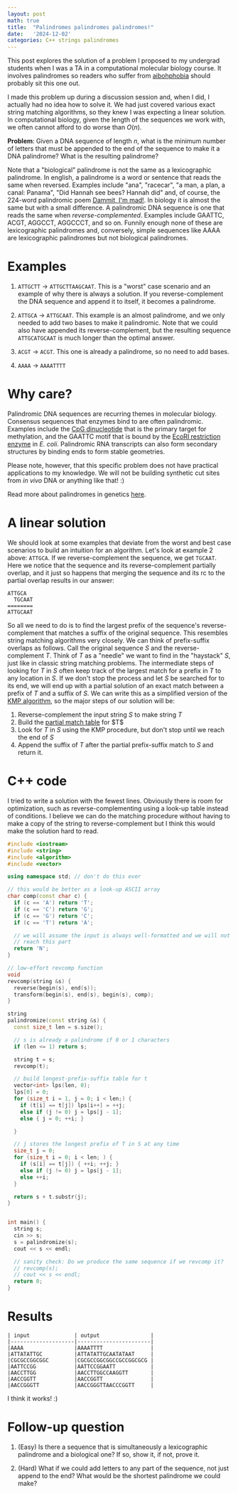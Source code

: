 ```yaml
---
layout: post
math: true
title:  "Palindromes palindromes palindromes!"
date:   '2024-12-02'
categories: C++ strings palindromes
---
```


This post explores the solution of a problem I proposed to my
undergrad students when I was a TA in a computational molecular
biology course. It involves palindromes so readers who suffer from
[aibohphobia](https://en.wiktionary.org/wiki/aibohphobia) should
probably sit this one out.

I made this problem up during a discussion session and, when I did, I
actually had no idea how to solve it. We had just covered various
exact string matching algorithms, so they knew I was expecting a
linear solution.  In computational biology, given the length of the
sequences we work with, we often cannot afford to do worse than
$O(n)$.

**Problem**: Given a DNA sequence of length $n$, what is the minimum number of
letters that must be appended to the end of the sequence to make it a
DNA palindrome? What is the resulting palindrome?

Note that a "biological" palindrome is not the same as a lexicographic
palindrome. In english, a palindrome is a word or sentence that reads
the same when reversed. Examples include "ana", "racecar", "a man, a
plan, a canal: Panama", "Did Hannah see bees? Hannah did" and, of
course, the 224-word palindromic poem [Dammit, I'm
mad!](https://www.nku.edu/~longa/classes/mat385_resources/docs/Palindromic-Poem.pdf).
In biology it is almost the same but with a small difference. A
palindromic DNA sequence is one that reads the same when
*reverse-complemented*. Examples include GAATTC, ACGT, AGGCCT,
AGGCCCT, and so on. Funnily enough none of these are lexicographic
palindromes and, conversely, simple sequences like AAAA are
lexicographic palindromes but not biological palindromes.

# Examples

1. `ATTGCTT` $\to$ `ATTGCTTAAGCAAT`. This is a "worst" case scenario
and an example of why there is always a solution. If you
reverse-complement the DNA sequence and append it to itself, it
becomes a palindrome.

2. `ATTGCA` $\to$ `ATTGCAAT`. This example is an almost palindrome,
and we only needed to add two bases to make it palindromic. Note that
we could also have appended its reverse-complement, but the resulting
sequence `ATTGCATGCAAT` is much longer than the optimal answer.

3. `ACGT` $\to$ `ACGT`. This one is already a palindrome, so no need
to add bases.

4. `AAAA` $\to$ `AAAATTTT`

# Why care?

Palindromic DNA sequences are recurring themes in molecular biology.  Consensus
sequences that enzymes bind to are often palindromic.  Examples include the
[CpG dinucleotide](https://en.wikipedia.org/wiki/CpG_site) that is the primary
target for methylation, and the GAATTC motif that is bound by the [EcoRI
restriction enzyme](https://en.wikipedia.org/wiki/EcoRI) in *E. coli*.
Palindromic RNA transcripts can also form secondary structures by binding ends
to form stable geometries.

Please note, however, that this specific problem does not have
practical applications to my knowledge. We will not be building
synthetic cut sites from *in vivo* DNA or anything like that! :)

Read more about palindromes in genetics
[here](https://en.wikipedia.org/wiki/Palindromic_sequence).

# A linear solution

We should look at some examples that deviate from the worst and best
case scenarios to build an intuition for an algorithm. Let's look at
example 2 above: `ATTGCA`. If we reverse-complement the sequence, we
get `TGCAAT`. Here we notice that the sequence and its
reverse-complement partially overlap, and it just so happens that
merging the sequence and its rc to the partial overlap results in our
answer:

```
ATTGCA
  TGCAAT
========
ATTGCAAT

```

So all we need to do is to find the largest prefix of the sequence's
reverse-complement that matches a suffix of the original sequence.
This resembles string matching algorithms very closely. We can think
of prefix-suffix overlaps as follows. Call the original sequence $S$
and the reverse-complement $T$. Think of $T$ as a "needle" we want to
find in the "haystack" $S$, just like in classic string matching
problems. The intermediate steps of looking for $T$ in $S$ often keep
track of the largest match for a prefix in $T$ to any location in $S$.
If we don't stop the process and let $S$ be searched for to its end,
we will end up with a partial solution of an exact match between a
prefix of $T$ and a suffix of $S$. We can write this as a simplified
version of the [KMP
algorithm](https://en.wikipedia.org/wiki/Knuth%E2%80%93Morris%E2%80%93Pratt_algorithm),
so the major steps of our solution will be:

1. Reverse-complement the input string $S$ to make string $T$
2. Build the [partial match
table](https://en.wikipedia.org/wiki/Knuth%E2%80%93Morris%E2%80%93Pratt_algorithm#%22Partial_match%22_table_(also_known_as_%22failure_function%22))
for $T$
3. Look for $T$ in $S$ using the KMP procedure, but don't stop until
we reach the end of $S$
4. Append the suffix of $T$ after the partial prefix-suffix match to
$S$ and return it.

# C++ code

I tried to write a solution with the fewest lines. Obviously there is
room for optimization, such as reverse-complementing using a look-up
table instead of conditions. I believe we can do the matching
procedure without having to make a copy of the string to
reverse-complement but I think this would make the solution hard to
read.


```cpp
#include <iostream>
#include <string>
#include <algorithm>
#include <vector>

using namespace std; // don't do this ever

// this would be better as a look-up ASCII array
char comp(const char c) {
  if (c == 'A') return 'T';
  if (c == 'C') return 'G';
  if (c == 'G') return 'C';
  if (c == 'T') return 'A';

  // we will assume the input is always well-formatted and we will not
  // reach this part
  return 'N';
}

// low-effort revcomp function
void
revcomp(string &s) {
  reverse(begin(s), end(s));
  transform(begin(s), end(s), begin(s), comp);
}

string
palindromize(const string &s) {
  const size_t len = s.size();

  // s is already a palindrome if 0 or 1 characters
  if (len <= 1) return s;

  string t = s;
  revcomp(t);

  // build longest-prefix-suffix table for t
  vector<int> lps(len, 0);
  lps[0] = 0;
  for (size_t i = 1, j = 0; i < len;) {
    if (t[i] == t[j]) lps[i++] = ++j;
    else if (j != 0) j = lps[j - 1];
    else { j = 0; ++i; }

  }

  // j stores the longest prefix of T in S at any time
  size_t j = 0;
  for (size_t i = 0; i < len; ) {
    if (s[i] == t[j]) { ++i; ++j; }
    else if (j != 0) j = lps[j - 1];
    else ++i;
  }

  return s + t.substr(j);
}


int main() {
  string s;
  cin >> s;
  s = palindromize(s);
  cout << s << endl;

  // sanity check: Do we produce the same sequence if we revcomp it?
  // revcomp(s);
  // cout << s << endl;
  return 0;
}

```

# Results
```
| input              | output                |
|--------------------|-----------------------|
|AAAA                |AAAATTTT               |
|ATTATATTGC          |ATTATATTGCAATATAAT     |
|CGCGCCGGCGGC        |CGCGCCGGCGGCCGCCGGCGCG |
|AATTCCGG            |AATTCCGGAATT           |
|AACCTTGG            |AACCTTGGCCAAGGTT       |
|AACCGGTT            |AACCGGTT               |
|AACCGGGTT           |AACCGGGTTAACCCGGTT     |

```
I think it works! :)


# Follow-up question

1. (Easy) Is there a sequence that is simultaneously a lexicographic palindrome
and a biological one? If so, show it, if not, prove it.

2. (Hard) What if we could add letters to any part of the sequence, not just
append to the end? What would be the shortest palindrome we could make?
